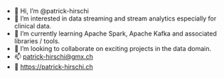 - 👋 Hi, I’m @patrick-hirschi
- 👀 I’m interested in data streaming and stream analytics especially for clinical data.
- 🌱 I’m currently learning Apache Spark, Apache Kafka and associated libraries / tools.
- 💞️ I’m looking to collaborate on exciting projects in the data domain.
- 📫 patrick-hirschi@gmx.ch
- 🧠 https://patrick-hirschi.ch

<!---
patrick-hirschi/patrick-hirschi is a ✨ special ✨ repository because its `README.md` (this file) appears on your GitHub profile.
You can click the Preview link to take a look at your changes.
--->
